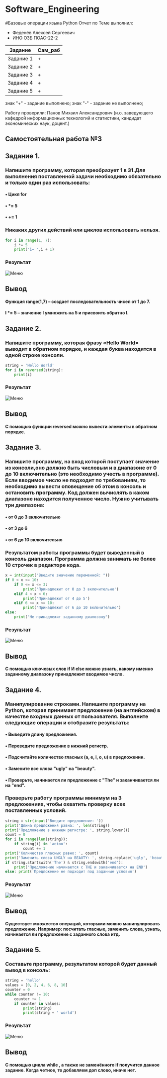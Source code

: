 # Software_Engineering
#Базовые операции языка Python
Отчет по Теме выполнил:
- Феденёв Алексей Сергеевич
- ИНО ОЗБ ПОАС-22-2

| Задание | Сам_раб |
| ------ | ------ |
| Задание 1 | + |
| Задание 2 | + | 
| Задание 3 | + |
| Задание 4 | + |
| Задание 5 | + |

знак "+" - задание выполнено; знак "-" - задание не выполнено;

Работу проверили: Панов Михаил Александрович
(и.о. заведующего кафедрой информационных технологий и статистики,
кандидат экономических наук, доцент.)

## Самостоятельная работа №3
## Задание 1.
### Напишите программу, которая преобразует 1 в 31.Для выполнения поставленной задачи необходимо обязательно и только один раз использовать: 
#### • Цикл for 
#### • *= 5 
#### • += 1
### Никаких других действий или циклов использовать нельзя.

```python
for i in range(1, 7):
    i *= 5
    print('i= ',i + 1)
```
### Результат
![Меню](https://github.com/AlekseyFedenev/Software_Engineering/blob/Tema3/pic/tema31.png)
## Вывод
#### Функция range(1,7) – создает последовательность чисел от 1 до 7. 
#### I *= 5 – значение I умножить на 5 и присвоить обратно I.
 

## Задание 2.
###  Напишите программу, которая фразу «Hello World» выводит в обратном порядке, и каждая буква находится в одной строке консоли.

```python
string = 'Hello World'
for i in reversed(string):
    print(i)
```
### Результат
![Меню](https://github.com/AlekseyFedenev/Software_Engineering/blob/Tema3/pic/tema32.png)
## Вывод
#### С помощью функции reversed можно вывести элементы в обратном порядке.


## Задание 3.
###  Напишите программу, на вход которой поступает значение из консоли,оно должно быть числовым и в диапазоне от 0 до 10 включительно (это необходимо учесть в программе). Если вводимое число не подходит по требованиям, то необходимо вывести оповещение об этом в консоль и остановить программу. Код должен вычислять в каком диапазоне находится полученное число. Нужно учитывать три диапазона:
#### • от 0 до 3 включительно
#### • от 3 до 6
#### • от 6 до 10 включительно
### Результатом работы программы будет выведенный в консоль диапазон. Программа должна занимать не более 10 строчек в редакторе кода.

```python
x = int(input("Введите значение переменной: "))
if 0 < x <= 10:
    if 0 <= x <= 3:
        print('Принадлежит от 0 до 3 включительно')
    elif 4 < x < 6:
        print('Принадлежит от 4 до 5')
    elif 6 <= x <= 10:
        print('Принадлежит от 6 до 10 включительно')
else:
    print("Не принадлежит заданному диапозону")
```
### Результат
![Меню](https://github.com/AlekseyFedenev/Software_Engineering/blob/Tema3/pic/tema33.png)
## Вывод
#### С помощью ключевых слов if И else можно узнать, какому именно заданному диапазону принадлежит вводимое число.

## Задание 4.
###  Манипулирование строками. Напишите программу на Python, которая принимает предложение (на английском) в качестве входных данных от пользователя. Выполните следующие операции и отобразите результаты:
#### • Выведите длину предложения.
#### • Переведите предложение в нижний регистр.
#### • Подсчитайте количество гласных (a, e, i, o, u) в предложении.
#### • Замените все слова "ugly" на "beauty".
#### • Проверьте, начинается ли предложение с "The" и заканчивается ли на "end".
### Проверьте работу программы минимум на 3 предложениях, чтобы охватить проверку всех поставленных условий.

```python
string = str(input('Введите предложение: '))
print('Длина предложения равна: ', len(string))
print('Предложение в нижнем регистре: ', string.lower())
count = 0
for i in range(len(string)):
    if string[i] in 'aeiou':
        count += 1
print('Количество гласных равно: ', count)
print('Заменить слова UNGLY на BEAUTY: ', string.replace('ugly', 'beauty'))
if string.startswith('The') & string.endswith('end'):
    print('Предложение начинается с THE и заканчивается на END')
else: print('Предложение не подходит под заданные условия')
```
### Результат
![Меню](https://github.com/AlekseyFedenev/Software_Engineering/blob/Tema3/pic/tema34.png)
## Вывод
#### Существует множество операций, которыми можно манипулировать предложение. Например: посчитать гласные, заменить слова, узнать, начинается ли предложение с заданного слова итд.

## Задание 5.
###  Составьте программу, результатом которой будет данный вывод в консоль:

```python
string = 'hello'
values = [0, 2, 4, 6, 8, 10]
counter = 0
while counter != 10:
    counter += 1
    if counter in values:
        print(string)
        print(string + ' world')
```
### Результат
![Меню](https://github.com/AlekseyFedenev/Software_Engineering/blob/Tema3/pic/tema35.png)
## Вывод
#### С помощью цикла while , а также не заменённого if получится данное задание. Когда четное, то добавляем доп слово, иначе нет.

